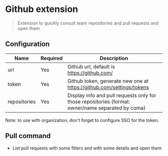 # Github extension

> Extension to quickly consult team repositories and pull requests and open them

## Configuration

| Name         | Required | Description                                                                                       |
|--------------|----------|---------------------------------------------------------------------------------------------------|
| url          | Yes      | Github url, default is https://github.com/                                                        |
| token        | Yes      | Github token, generate new one at https://github.com/settings/tokens                              |
| repositories | Yes      | Display info and pull requests only for those repositories (format: owner/name separated by coma) |

Note: to use with organization, don't forget to configure SSO for the token.

## Pull command

- List pull requests with some filters and with some details and open them
